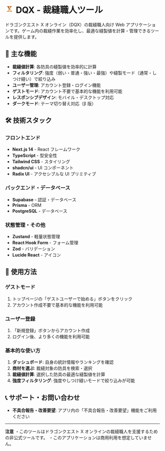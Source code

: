 # ![App Logo](public/images/Icons/AppLogo.png) DQX - 裁縫職人ツール

ドラゴンクエスト X オンライン（DQX）の裁縫職人向け Web アプリケーションです。ゲーム内の裁縫作業を効率化し、最適な縫製値を計算・管理できるツールを提供します。

## 🌟 主な機能

- **裁縫値計算**: 各防具の縫製値を効率的に計算
- **フィルタリング**: 強度（弱い・普通・強い・最強）や縫製モード（通常・しつけ縫い）で絞り込み
- **ユーザー管理**: アカウント登録・ログイン機能
- **ゲストモード**: アカウント不要で基本的な機能を利用可能
- **レスポンシブデザイン**: モバイル・デスクトップ対応
- **ダークモード**: テーマ切り替え対応（β 版）

## 🛠️ 技術スタック

### フロントエンド

- **Next.js 14** - React フレームワーク
- **TypeScript** - 型安全性
- **Tailwind CSS** - スタイリング
- **shadcn/ui** - UI コンポーネント
- **Radix UI** - アクセシブルな UI プリミティブ

### バックエンド・データベース

- **Supabase** - 認証・データベース
- **Prisma** - ORM
- **PostgreSQL** - データベース

### 状態管理・その他

- **Zustand** - 軽量状態管理
- **React Hook Form** - フォーム管理
- **Zod** - バリデーション
- **Lucide React** - アイコン

## 📱 使用方法

### ゲストモード

1. トップページの「ゲストユーザーで始める」ボタンをクリック
2. アカウント作成不要で基本的な機能を利用可能

### ユーザー登録

1. 「新規登録」ボタンからアカウント作成
2. ログイン後、より多くの機能を利用可能

### 基本的な使い方

1. **ダッシュボード**: 自身の統計情報やランキングを確認
2. **商材を選ぶ**: 裁縫対象の防具を検索・選択
3. **裁縫値計算**: 選択した防具の最適な縫製値を計算
4. **強度フィルタリング**: 強度やしつけ縫いモードで絞り込みが可能

## 📞 サポート・お問い合わせ

- **不具合報告・改善要望**: アプリ内の「不具合報告・改善要望」機能をご利用ください

---

**注意**
・このツールはドラゴンクエスト X オンラインの裁縫職人を支援するための非公式ツールです。
・このアプリケーションは商用利用を想定していません。
